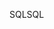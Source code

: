<span data-ttu-id="a9213-101">SQL</span><span class="sxs-lookup"><span data-stu-id="a9213-101">SQL</span></span>